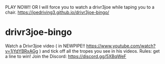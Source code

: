 PLAY NOW!! OR I will force you to watch a drivr3joe while taping you to a chair.
https://joedriving3.github.io/drivr3joe-bingo/

# drivr3joe-bingo
Watch a Drivr3joe video ( in NEWPIPE!! https://www.youtube.com/watch?v=1jYdYBRxAGg ) and tick off all the tropes you see in his videos. Rules: get a line to win! Join the Discord: https://discord.gg/5XBqWeF
